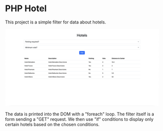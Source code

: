 # PHP Hotel

This project is a simple filter for data about hotels.  

![Default View](img/default-view.png)

The data is printed into the DOM with a "foreach" loop.
The filter itself is a form sending a "GET" request. We then use "if" conditions to display only certain hotels based on the chosen conditions.